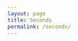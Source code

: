 ```yaml
---
layout: page
title: Seconds
permalink: /seconds/
---
```


<script type="text/javascript" src="../js/timerthing.js">
    document.write(<p>timer()</p>);
</script>

